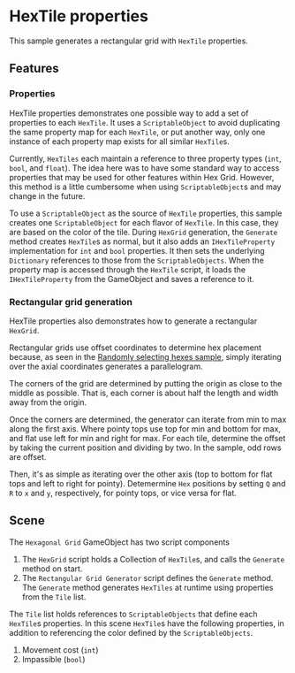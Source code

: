 # HexTile properties

This sample generates a rectangular grid with `HexTile` properties.

## Features

### Properties

HexTile properties demonstrates one possible way to add a set of properties to each `HexTile`. It uses a 
`ScriptableObject` to avoid duplicating the same property map for each `HexTile`, or put another way, only one instance
of each property map exists for all similar `HexTile`s.

Currently, `HexTiles` each maintain a reference to three property types (`int`, `bool`, and `float`). The idea here was to
have some standard way to access properties that may be used for other features within Hex Grid. However, this method is
a little cumbersome when using `ScriptableObject`s and may change in the future.

To use a `ScriptableObject` as the source of `HexTile` properties, this sample creates one `ScriptableObject` for each
flavor of `HexTile`. In this case, they are based on the color of the tile. During `HexGrid` generation, the `Generate`
method creates `HexTile`s as normal, but it also adds an `IHexTileProperty` implementation for `int` and `bool`
properties. It then sets the underlying `Dictionary` references to those from the `ScriptableObjects`. When the
property map is accessed through the `HexTile` script, it loads the `IHexTileProperty` from the GameObject and saves a
reference to it.

### Rectangular grid generation

HexTile properties also demonstrates how to generate a rectangular `HexGrid`.

Rectangular grids use offset coordinates to determine hex placement because, as seen in the
[Randomly selecting hexes sample](https://github.com/MichaelJBradley/hex-grid/tree/master/Samples~/RandomlySelectingHexes),
simply iterating over the axial coordinates generates a parallelogram.

The corners of the grid are determined by putting the origin as close to the middle as possible. That is, each corner is
about half the length and width away from the origin.

Once the corners are determined, the generator can iterate from min to max along the first axis. Where pointy tops use
top for min and bottom for max, and flat use left for min and right for max. For each tile, determine the offset by
taking the current position and dividing by two. In the sample, odd rows are offset.

Then, it's as simple as iterating over the other axis (top to bottom for flat tops and left to right for pointy).
Detemermine `Hex` positions by setting `Q` and `R` to `x` and `y`, respectively, for pointy tops, or vice versa for flat.

## Scene

The `Hexagonal Grid` GameObject has two script components

1. The `HexGrid` script holds a Collection of `HexTile`s, and calls the `Generate` method on start.
1. The `Rectangular Grid Generator` script defines the `Generate` method. The `Generate` method generates
   `HexTiles` at runtime using properties from the `Tile` list.

The `Tile` list holds references to `ScriptableObjects` that define each `HexTile`s properties. In this scene `HexTile`s
have the following properties, in addition to referencing the color defined by the `ScriptableObjects`.

1. Movement cost (`int`)
1. Impassible (`bool`)
